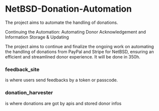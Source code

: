 # NetBSD-Donation-Automation
The project aims to automate the handling of donations.

Continuing the Automation: Automating Donor Acknowledgement and Information Storage & Updating

The project aims to continue and finalize the ongoing work on automating the handling of donations from PayPal and Stripe for NetBSD, ensuring an efficient and streamlined donor experience. It will be done in 350h.

### feedback_site 
is where users send feedbacks by a token or passcode.

### donation_harvester
is where donations are got by apis and stored donor infos
